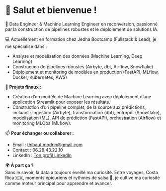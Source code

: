 # 👋 Salut et bienvenue !

🎯 Data Engineer & Machine Learning Engineer en reconversion, passionné par la construction de pipelines robustes et le déploiement de solutions IA.

💻 Actuellement en formation chez Jedha Bootcamp (Fullstack & Lead), je me spécialise dans :
- Analyse et modélisation des données (Machine Learning, Deep Learning)
- Construction de pipelines robustes (Airbyte, dbt, Airflow, Snowflake)
- Déploiement et monitoring de modèles en production (FastAPI, MLflow, Docker, Kubernetes, AWS)

🔨 **Projets finaux :**
- Création d’un modèle de Machine Learning avec déploiement d’une application Streamlit pour exposer les résultats.
- Construction d’un pipeline complet, de la source aux prédictions, incluant : ingestion (Airbyte), transformation (dbt), entrepôt (Snowflake), modélisation (ML), API de prédiction (FastAPI), orchestration (Airflow) et monitoring MLOps (MLflow).


📫 **Pour échanger ou collaborer :**
- Email : thibaut.modrin@gmail.com
- Contact : 06.28.43.22.10  
- LinkedIn : [Ton profil LinkedIn](https://www.linkedin.com/in/thibaut-modrin/)

🌍 **À part ça ?**  
Sans le savoir, la data a toujours éveillé ma curiosité.
Entre voyages, Costa Rica 🇨🇷, moments épicuriens et rythmes de salsa 💃, je cultive ma curiosité comme moteur principal pour apprendre et avancer.
